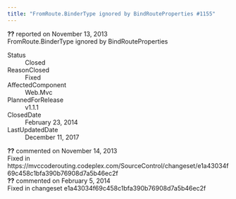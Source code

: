 ```yaml
---
title: "FromRoute.BinderType ignored by BindRouteProperties #1155"
---
```

<div class="issue-report">
   <div class="issue-header"><b>??</b> reported on 
      <time datetime="2013-11-13T19:38:58.857-08:00" title="2013-11-13T19:38:58.857-08:00">November 13, 2013</time>
   </div>
   <div class="issue-message" markdown="1">FromRoute.BinderType ignored by BindRouteProperties
      <!--markdown end-->
   </div>
   <div class="issue-footer">
      <dl>
         <dt>Status</dt>
         <dd>Closed</dd>
         <dt>ReasonClosed</dt>
         <dd>Fixed</dd>
         <dt>AffectedComponent</dt>
         <dd>Web.Mvc</dd>
         <dt>PlannedForRelease</dt>
         <dd>v1.1.1</dd>
         <dt>ClosedDate</dt>
         <dd>
            <time datetime="2014-02-23T18:58:29.15-08:00" title="2014-02-23T18:58:29.15-08:00">February 23, 2014</time>
         </dd>
         <dt>LastUpdatedDate</dt>
         <dd>
            <time datetime="2017-12-11T02:15:56.247-08:00" title="2017-12-11T02:15:56.247-08:00">December 11, 2017</time>
         </dd>
      </dl>
   </div>
</div>
<div id="comment-123098" class="issue-comment">
   <div class="issue-header"><b>??</b> commented on 
      <time datetime="2013-11-14T19:46:15.773-08:00" title="2013-11-14T19:46:15.773-08:00">November 14, 2013</time>
   </div>
   <div class="issue-message" markdown="1">Fixed in https://mvccoderouting.codeplex.com/SourceControl/changeset/e1a43034f69c458c1bfa390b76908d7a5b46ec2f
      <!--markdown end-->
   </div>
</div>
<div id="comment-132723" class="issue-comment">
   <div class="issue-header"><b>??</b> commented on 
      <time datetime="2014-02-05T11:42:29.387-08:00" title="2014-02-05T11:42:29.387-08:00">February 5, 2014</time>
   </div>
   <div class="issue-message" markdown="1">Fixed in changeset e1a43034f69c458c1bfa390b76908d7a5b46ec2f
      <!--markdown end-->
   </div>
</div>
